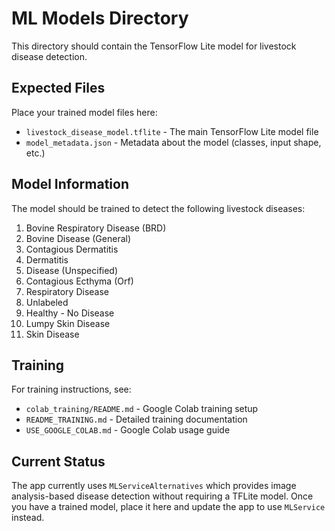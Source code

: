 # ML Models Directory

This directory should contain the TensorFlow Lite model for livestock disease detection.

## Expected Files

Place your trained model files here:
- `livestock_disease_model.tflite` - The main TensorFlow Lite model file
- `model_metadata.json` - Metadata about the model (classes, input shape, etc.)

## Model Information

The model should be trained to detect the following livestock diseases:
1. Bovine Respiratory Disease (BRD)
2. Bovine Disease (General)
3. Contagious Dermatitis
4. Dermatitis
5. Disease (Unspecified)
6. Contagious Ecthyma (Orf)
7. Respiratory Disease
8. Unlabeled
9. Healthy - No Disease
10. Lumpy Skin Disease
11. Skin Disease

## Training

For training instructions, see:
- `colab_training/README.md` - Google Colab training setup
- `README_TRAINING.md` - Detailed training documentation
- `USE_GOOGLE_COLAB.md` - Google Colab usage guide

## Current Status

The app currently uses `MLServiceAlternatives` which provides image analysis-based disease detection without requiring a TFLite model. Once you have a trained model, place it here and update the app to use `MLService` instead.

